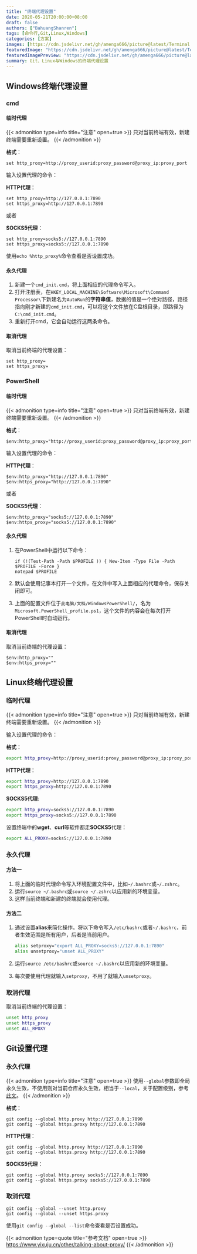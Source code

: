```yaml
---
title: "终端代理设置"
date: 2020-05-21T20:00:00+08:00
draft: false
authors: ["BahuangShanren"]
tags: [命令行,Git,Linux,Windows]
categories: [方案]
images: [https://cdn.jsdelivr.net/gh/amenga666/picture@latest/Terminal.webp]
featuredImage: "https://cdn.jsdelivr.net/gh/amenga666/picture@latest/Terminal.webp"
featuredImagePreview: "https://cdn.jsdelivr.net/gh/amenga666/picture@latest/Terminal.webp"
summary: Git、Linux与Windows的终端代理设置
---
```


## Windows终端代理设置

### cmd

#### 临时代理

{{< admonition type=info title="注意" open=true >}}
只对当前终端有效，新建终端需要重新设置。
{{< /admonition >}}

**格式**：

```shell
set http_proxy=http://proxy_userid:proxy_password@proxy_ip:proxy_port
```

输入设置代理的命令：

**HTTP代理**：

```shell
set http_proxy=http://127.0.0.1:7890
set https_proxy=http://127.0.0.1:7890
```

或者

**SOCKS5代理**：

```shell
set http_proxy=socks5://127.0.0.1:7890
set https_proxy=socks5://127.0.0.1:7890
```

使用`echo %http_proxy%`命令查看是否设置成功。

#### 永久代理

1. 新建一个`cmd_init.cmd`，将上面相应的代理命令写入。
2. 打开注册表，在`HKEY_LOCAL_MACHINE\Software\Microsoft\Command Processor\`下新建名为`AutoRun`的**字符串值**，数据的值是一个绝对路径，路径指向刚才新建的`cmd_init.cmd`，可以将这个文件放在C盘根目录，即路径为`C:\cmd_init.cmd`。
3. 重新打开cmd，它会自动运行这两条命令。

#### 取消代理

取消当前终端的代理设置：

```shell
set http_proxy=
set https_proxy=
```

### PowerShell

#### 临时代理

{{< admonition type=info title="注意" open=true >}}
只对当前终端有效，新建终端需要重新设置。
{{< /admonition >}}

**格式**：

```shell
$env:http_proxy="http://proxy_userid:proxy_password@proxy_ip:proxy_port"
```

输入设置代理的命令：

**HTTP代理**：

```shell
$env:http_proxy="http://127.0.0.1:7890"
$env:https_proxy="http://127.0.0.1:7890"
```

或者

**SOCKS5代理**：

```shell
$env:http_proxy="socks5://127.0.0.1:7890"
$env:https_proxy="socks5://127.0.0.1:7890"
```

#### 永久代理

1. 在PowerShell中运行以下命令：

    ```shell
    if (!(Test-Path -Path $PROFILE )) { New-Item -Type File -Path $PROFILE -Force }
    notepad $PROFILE
    ```

2. 默认会使用记事本打开一个文件，在文件中写入上面相应的代理命令，保存关闭即可。
3. 上面的配置文件位于`此电脑/文档/WindowsPowerShell/`，名为`Microsoft.PowerShell_profile.ps1`，这个文件的内容会在每次打开PowerShell时自动运行。

#### 取消代理

取消当前终端的代理设置：

```shell
$env:http_proxy=""
$env:https_proxy=""
```

## Linux终端代理设置

### 临时代理

{{< admonition type=info title="注意" open=true >}}
只对当前终端有效，新建终端需要重新设置。
{{< /admonition >}}

输入设置代理的命令：

**格式**：

```bash
export http_proxy=http://proxy_userid:proxy_password@proxy_ip:proxy_port
```

**HTTP代理**：

```bash
export http_proxy=http://127.0.0.1:7890
export https_proxy=http://127.0.0.1:7890
```

**SOCKS5代理**:

```bash
export http_proxy=socks5://127.0.0.1:7890
export https_proxy=socks5://127.0.0.1:7890
```

设置终端中的**wget**、**curl**等软件都走**SOCKS5**代理：

```bash
export ALL_PROXY=socks5://127.0.0.1:7890
```

### 永久代理

#### 方法一

1. 将上面的临时代理命令写入环境配置文件中，比如`~/.bashrc`或`~/.zshrc`。
2. 运行`source ~/.bashrc`或`source ~/.zshrc`以应用新的环境变量。
3. 这样当前终端和新建的终端就会使用代理。

#### 方法二

1. 通过设置**alias**来简化操作。将以下命令写入`/etc/bashrc`或者`~/.bashrc`，前者生效范围是所有用户，后者是当前用户。

    ```bash
    alias setproxy="export ALL_PROXY=socks5://127.0.0.1:7890"
    alias unsetproxy="unset ALL_PROXY"
    ```

2. 运行`source /etc/bashrc`或`source ~/.bashrc`以应用新的环境变量。
3. 每次要使用代理就输入`setproxy`，不用了就输入`unsetproxy`。

### 取消代理

取消当前终端的代理设置：

```bash
unset http_proxy
unset https_proxy
unset ALL_RPOXY
```

## Git设置代理

### 永久代理

{{< admonition type=info title="注意" open=true >}}
使用`--global`参数即全局永久生效，不使用则对当前仓库永久生效，相当于`--local`，关于配置级别，参考[此文](http://localhost:1313/2020-7/#%E9%85%8D%E7%BD%AE%E7%BA%A7%E5%88%AB)。
{{< /admonition >}}

**格式**：

```shell
git config --global http.proxy http://127.0.0.1:7890
git config --global https.proxy http://127.0.0.1:7890
```

**HTTP代理**：

```shell
git config --global http.proxy http://127.0.0.1:7890
git config --global https.proxy http://127.0.0.1:7890
```

**SOCKS5代理**：

```shell
git config --global http.proxy socks5://127.0.0.1:7890
git config --global https.proxy socks5://127.0.0.1:7890
```

### 取消代理

```shell
git config --global --unset http.proxy
git config --global --unset https.proxy
```

使用`git config --global --list`命令查看是否设置成功。

{{< admonition type=quote title="参考文档" open=true >}}
https://www.yixuju.cn/other/talking-about-proxy/
{{< /admonition >}}